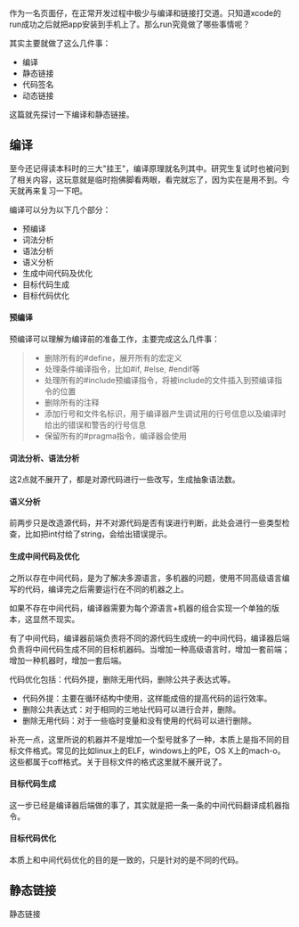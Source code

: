 

作为一名页面仔，在正常开发过程中极少与编译和链接打交道。只知道xcode的run成功之后就把app安装到手机上了。那么run究竟做了哪些事情呢？

其实主要就做了这么几件事：
- 编译
- 静态链接
- 代码签名
- 动态链接

这篇就先探讨一下编译和静态链接。


## 编译

至今还记得读本科时的三大"挂王"，编译原理就名列其中。研究生复试时也被问到了相关内容，这玩意就是临时抱佛脚看两眼，看完就忘了，因为实在是用不到。今天就再来复习一下吧。

编译可以分为以下几个部分：
- 预编译
- 词法分析
- 语法分析
- 语义分析
- 生成中间代码及优化
- 目标代码生成
- 目标代码优化

#### 预编译

预编译可以理解为编译前的准备工作，主要完成这么几件事：

> - 删除所有的#define，展开所有的宏定义
> - 处理条件编译指令，比如#if, #else, #endif等
> - 处理所有的#include预编译指令，将被include的文件插入到预编译指令的位置
> - 删除所有的注释
> - 添加行号和文件名标识，用于编译器产生调试用的行号信息以及编译时给出的错误和警告的行号信息
> - 保留所有的#pragma指令，编译器会使用


#### 词法分析、语法分析

这2点就不展开了，都是对源代码进行一些改写，生成抽象语法数。

#### 语义分析

前两步只是改造源代码，并不对源代码是否有误进行判断，此处会进行一些类型检查，比如把int付给了string，会给出错误提示。

#### 生成中间代码及优化

之所以存在中间代码，是为了解决多源语言，多机器的问题，使用不同高级语言编写的代码，编译完之后需要运行在不同的机器之上。

如果不存在中间代码，编译器需要为每个源语言+机器的组合实现一个单独的版本，这显然不现实。

有了中间代码，编译器前端负责将不同的源代码生成统一的中间代码，编译器后端负责将中间代码生成不同的目标机器码。当增加一种高级语言时，增加一套前端；增加一种机器时，增加一套后端。

代码优化包括：代码外提，删除无用代码，删除公共子表达式等。

- 代码外提：主要在循环结构中使用，这样能成倍的提高代码的运行效率。
- 删除公共表达式：对于相同的三地址代码可以进行合并，删除。
- 删除无用代码：对于一些临时变量和没有使用的代码可以进行删除。

补充一点，这里所说的机器并不是增加一个型号就多了一种，本质上是指不同的目标文件格式。常见的比如linux上的ELF，windows上的PE，OS X上的mach-o。这些都属于coff格式。关于目标文件的格式这里就不展开说了。

#### 目标代码生成

这一步已经是编译器后端做的事了，其实就是把一条一条的中间代码翻译成机器指令。

#### 目标代码优化

本质上和中间代码优化的目的是一致的，只是针对的是不同的代码。


## 静态链接

静态链接